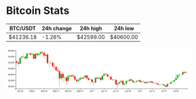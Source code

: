 # Bitcoin Stats

BTC/USDT|24h change|24h high|24h low|
|---|---|---|---|
|$41236.18|-1.26%|$42599.00|$40600.00|

<img src="./chart.svg">
